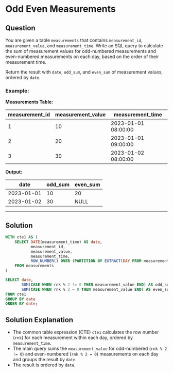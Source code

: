 
# Odd Even Measurements

## Question

You are given a table `measurements` that contains `measurement_id`, `measurement_value`, and `measurement_time`. Write an SQL query to calculate the sum of measurement values for odd-numbered measurements and even-numbered measurements on each day, based on the order of their measurement time.

Return the result with `date`, `odd_sum`, and `even_sum` of measurement values, ordered by `date`.

### Example:

**Measurements Table:**

| measurement_id | measurement_value | measurement_time     |
|----------------|-------------------|----------------------|
| 1              | 10                | 2023-01-01 08:00:00  |
| 2              | 20                | 2023-01-01 09:00:00  |
| 3              | 30                | 2023-01-02 08:00:00  |

**Output:**

| date       | odd_sum | even_sum |
|------------|---------|----------|
| 2023-01-01 | 10      | 20       |
| 2023-01-02 | 30      | NULL     |

---

## Solution

```sql
WITH cte1 AS (
    SELECT DATE(measurement_time) AS date, 
           measurement_id, 
           measurement_value, 
           measurement_time, 
           ROW_NUMBER() OVER (PARTITION BY EXTRACT(DAY FROM measurement_time) ORDER BY measurement_time) AS rnk
    FROM measurements
)

SELECT date, 
       SUM(CASE WHEN rnk % 2 != 0 THEN measurement_value END) AS odd_sum, 
       SUM(CASE WHEN rnk % 2 = 0 THEN measurement_value END) AS even_sum
FROM cte1
GROUP BY date
ORDER BY date;
```

## Solution Explanation

- The common table expression (CTE) `cte1` calculates the row number (`rnk`) for each measurement within each day, ordered by `measurement_time`.
- The main query sums the `measurement_value` for odd-numbered (`rnk % 2 != 0`) and even-numbered (`rnk % 2 = 0`) measurements on each day and groups the result by `date`.
- The result is ordered by `date`.
